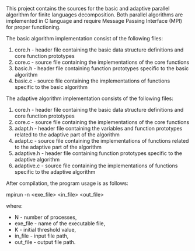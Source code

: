 This project contains the sources for the basic and adaptive parallel algorithm for finite languages decomposition.
Both parallel algorithms are implemented in C language and require Message Passing Interface (MPI) for proper functioning.

The basic algorithm implementation consist of the following files:
1. core.h - header file containing the basic data structure definitions and core function prototypes
2. core.c - source file containing the implementations of the core functions
3. basic.h - header file containing function prototypes specific to the basic algorithm
4. basic.c - source file containing the implementations of functions specific to the basic algorithm

The adaptive algorithm implementation consists of the following files:
1. core.h - header file containing the basic data structure definitions and core function prototypes
2. core.c - source file containing the implementations of the core functions
3. adapt.h - header file containing the variables and function prototypes related to the adaptive part of the algorithm
4. adapt.c - source file containing the implementations of functions related to the adaptive part of the algorithm
5. adaptive.h - header file containing function prototypes specific to the adaptive algorithm
6. adaptive.c - source file containing the implementations of functions specific to the adaptive algorithm

After compilation, the program usage is as follows:

  mpirun -n <N> <exe_file> <K> <in_file> <out_file>

where:
  - N         - number of processes,
  - exe_file  - name of the executable file,
  - K         - initial threshold value,
  - in_file   - input file path,
  - out_file  - output file path.
